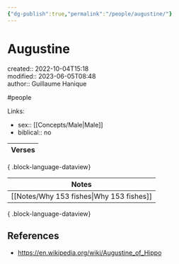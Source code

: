 ```yaml
---
{"dg-publish":true,"permalink":"/people/augustine/"}
---
```



# Augustine

created:: 2022-10-04T15:18  
modified:: 2023-06-05T08:48  
author:: Guillaume Hanique

#people

Links:

- sex:: [[Concepts/Male\|Male]]
- biblical:: no

| Verses |
| ------ |

{ .block-language-dataview}

| Notes                                       |
| ------------------------------------------- |
| [[Notes/Why 153 fishes\|Why 153 fishes]] |

{ .block-language-dataview}

## References

- https://en.wikipedia.org/wiki/Augustine_of_Hippo
